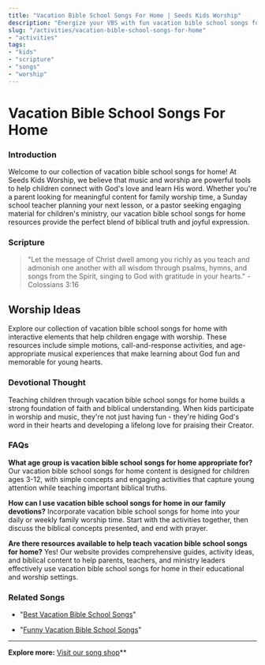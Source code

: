 ```yaml
---
title: "Vacation Bible School Songs For Home | Seeds Kids Worship"
description: "Energize your VBS with fun vacation bible school songs for home. Engaging worship music and activities for summer children's ministry."
slug: "/activities/vacation-bible-school-songs-for-home"
- "activities"
tags:
- "kids"
- "scripture"
- "songs"
- "worship"
---
```


# Vacation Bible School Songs For Home

### Introduction

Welcome to our collection of vacation bible school songs for home! At Seeds Kids Worship, we believe that music and worship are powerful tools to help children connect with God's love and learn His word. Whether you're a parent looking for meaningful content for family worship time, a Sunday school teacher planning your next lesson, or a pastor seeking engaging material for children's ministry, our vacation bible school songs for home resources provide the perfect blend of biblical truth and joyful expression.

### Scripture

> "Let the message of Christ dwell among you richly as you teach and admonish one another with all wisdom through psalms, hymns, and songs from the Spirit, singing to God with gratitude in your hearts." - Colossians 3:16

## Worship Ideas

Explore our collection of vacation bible school songs for home with interactive elements that help children engage with worship. These resources include simple motions, call-and-response activities, and age-appropriate musical experiences that make learning about God fun and memorable for young hearts.

### Devotional Thought

Teaching children through vacation bible school songs for home builds a strong foundation of faith and biblical understanding. When kids participate in worship and music, they're not just having fun - they're hiding God's word in their hearts and developing a lifelong love for praising their Creator.

### FAQs

**What age group is vacation bible school songs for home appropriate for?**
Our vacation bible school songs for home content is designed for children ages 3-12, with simple concepts and engaging activities that capture young attention while teaching important biblical truths.

**How can I use vacation bible school songs for home in our family devotions?**
Incorporate vacation bible school songs for home into your daily or weekly family worship time. Start with the activities together, then discuss the biblical concepts presented, and end with prayer.

**Are there resources available to help teach vacation bible school songs for home?**
Yes! Our website provides comprehensive guides, activity ideas, and biblical content to help parents, teachers, and ministry leaders effectively use vacation bible school songs for home in their educational and worship settings.

### Related Songs

- "[Best Vacation Bible School Songs](/activities/best-vacation-bible-school-songs/)"

- "[Funny Vacation Bible School Songs](/activities/funny-vacation-bible-school-songs/)"

---

**Explore more:** [Visit our song shop](https://seedskidsworship.com/shop)**

<!-- Schema Markup -->
<script type="application/ld+json">
{
  "@context": "https://schema.org",
  "@type": "MusicRecording",
  "name": "Vacation Bible School Songs For Home",
  "byArtist": {
    "@type": "MusicGroup",
    "name": "Seeds Kids Worship"
  },
  "isFamilyFriendly": true,
  "url": "https://seedskidsworship.com/activities/vacation-bible-school-songs-for-home/"
}
</script>